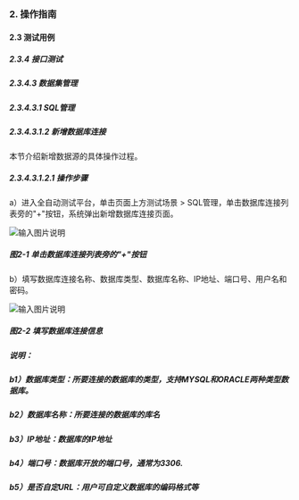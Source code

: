 ### 2. 操作指南

#### 2.3 测试用例

##### 2.3.4 接口测试

##### 2.3.4.3 数据集管理

##### 2.3.4.3.1 SQL管理

##### 2.3.4.3.1.2 新增数据库连接

本节介绍新增数据源的具体操作过程。

##### 2.3.4.3.1.2.1 操作步骤

a）进入全自动测试平台，单击页面上方测试场景 > SQL管理，单击数据库连接列表旁的"+"按钮，系统弹出新增数据库连接页面。

![输入图片说明](../../../../../../images/SoFlu%E5%85%A8%E8%87%AA%E5%8A%A8%E6%B5%8B%E8%AF%95%E5%B9%B3%E5%8F%B0%E6%95%99%E7%A8%8B/2.%20%E6%93%8D%E4%BD%9C%E6%8C%87%E5%8D%97/3.%20%E6%B5%8B%E8%AF%95%E7%94%A8%E4%BE%8B/4.%20%E6%8E%A5%E5%8F%A3%E6%B5%8B%E8%AF%95/3.%20%E6%95%B0%E6%8D%AE%E9%9B%86%E7%AE%A1%E7%90%86/1.%20SQL%E7%AE%A1%E7%90%86/2-1.png)

##### 图2-1 单击数据库连接列表旁的"+"按钮

b）填写数据库连接名称、数据库类型、数据库名称、IP地址、端口号、用户名和密码。

![输入图片说明](../../../../../../images/SoFlu%E5%85%A8%E8%87%AA%E5%8A%A8%E6%B5%8B%E8%AF%95%E5%B9%B3%E5%8F%B0%E6%95%99%E7%A8%8B/2.%20%E6%93%8D%E4%BD%9C%E6%8C%87%E5%8D%97/3.%20%E6%B5%8B%E8%AF%95%E7%94%A8%E4%BE%8B/4.%20%E6%8E%A5%E5%8F%A3%E6%B5%8B%E8%AF%95/3.%20%E6%95%B0%E6%8D%AE%E9%9B%86%E7%AE%A1%E7%90%86/1.%20SQL%E7%AE%A1%E7%90%86/2-2.png)

##### 图2-2 填写数据库连接信息

##### 说明：

##### b1）数据库类型：所要连接的数据库的类型，支持MYSQL和ORACLE两种类型数据库。

##### b2）数据库名称：所要连接的数据库的库名

##### b3）IP地址：数据库的IP地址

##### b4）端口号：数据库开放的端口号，通常为3306.

##### b5）是否自定URL：用户可自定义数据库的编码格式等

